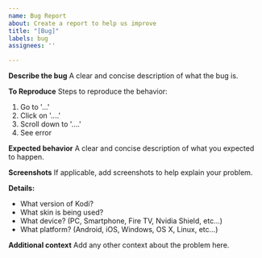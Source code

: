 ```yaml
---
name: Bug Report
about: Create a report to help us improve
title: "[Bug]"
labels: bug
assignees: ''

---
```


**Describe the bug**
A clear and concise description of what the bug is.

**To Reproduce**
Steps to reproduce the behavior:
1.  Go to '...'
2.  Click on '....'
3.  Scroll down to '....'
4.  See error

**Expected behavior**
A clear and concise description of what you expected to happen.

**Screenshots**
If applicable, add screenshots to help explain your problem.

**Details:**
-  What version of Kodi?
-  What skin is being used?
-  What device? (PC, Smartphone, Fire TV, Nvidia Shield, etc...)
-  What platform? (Android, iOS, Windows, OS X, Linux, etc...)

**Additional context**
Add any other context about the problem here.
